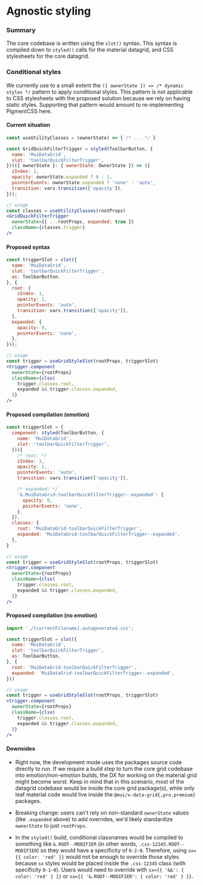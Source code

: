 # Agnostic styling

### Summary

The core codebase is written using the `slot()` syntax. This syntax is compiled down to `styled()` calls for the material datagrid, and CSS stylesheets for the core datagrid.

### Conditional styles

We currently use to a small extent the `({ ownerState }) => /* dynamic styles */` pattern to apply conditional styles. This pattern is not applicable to CSS stylesheets with the proposed solution because we rely on having static styles. Supporting that pattern would amount to re-implementing PigmentCSS here.

#### Current situation

```javascript.jsx
const useUtilityClasses = (ownerState) => { /* ... */ }

const GridQuickFilterTrigger = styled(ToolbarButton, {
  name: 'MuiDataGrid',
  slot: 'toolbarQuickFilterTrigger',
})(({ ownerState }: { ownerState: OwnerState }) => ({
  zIndex: 1,
  opacity: ownerState.expanded ? 0 : 1,
  pointerEvents: ownerState.expanded ? 'none' : 'auto',
  transition: vars.transition(['opacity']),
}));

// usage
const classes = useUtilityClasses(rootProps)
<GridQuickFilterTrigger
  ownerState={{ ...rootProps, expanded: true }}
  className={classes.trigger}
/>
```

#### Proposed syntax

```javascript.jsx
const triggerSlot = slot({
  name: 'MuiDataGrid',
  slot: 'toolbarQuickFilterTrigger',
  as: ToolbarButton,
}, {
  root: {
    zIndex: 1,
    opacity: 1,
    pointerEvents: 'auto',
    transition: vars.transition(['opacity']),
  },
  expanded: {
    opacity: 0,
    pointerEvents: 'none',
  },
}));

// usage
const trigger = useGridStyleSlot(rootProps, triggerSlot)
<trigger.component
  ownerState={rootProps}
  className={clsx(
    trigger.classes.root,
    expanded && trigger.classes.expanded,
  )}
/>
```

#### Proposed compilation (emotion)

```javascript.jsx
const triggerSlot = {
  component: styled(ToolbarButton, {
    name: 'MuiDataGrid',
    slot: 'toolbarQuickFilterTrigger',
  })({
    /* root: */
    zIndex: 1,
    opacity: 1,
    pointerEvents: 'auto',
    transition: vars.transition(['opacity']),

    /* expanded: */
    '&.MuiDataGrid-toolbarQuickFilterTrigger--expanded': {
      opacity: 0,
      pointerEvents: 'none',
    },
  }),
  classes: {
    root: 'MuiDataGrid-toolbarQuickFilterTrigger',
    expanded: 'MuiDataGrid-toolbarQuickFilterTrigger--expanded',
  },
}

// usage
const trigger = useGridStyleSlot(rootProps, triggerSlot)
<trigger.component
  ownerState={rootProps}
  className={clsx(
    trigger.classes.root,
    expanded && trigger.classes.expanded,
  )}
/>
```

#### Proposed compilation (no emotion)

```javascript.jsx
import './[currentFilename].autogenerated.css';

const triggerSlot = slot({
  name: 'MuiDataGrid',
  slot: 'toolbarQuickFilterTrigger',
  as: ToolbarButton,
}, {
  root: 'MuiDataGrid-toolbarQuickFilterTrigger',
  expanded: 'MuiDataGrid-toolbarQuickFilterTrigger--expanded',
}))

// usage
const trigger = useGridStyleSlot(rootProps, triggerSlot)
<trigger.component
  ownerState={rootProps}
  className={clsx(
    trigger.classes.root,
    expanded && trigger.classes.expanded,
  )}
/>
```

#### Downsides

- Right now, the development mode uses the packages source code directly to run. If we require a build step to turn the core grid codebase into emotion/non-emotion builds, the DX for working on the material grid might become worst. Keep in mind that in this scenario, most of the datagrid codebase would be inside the core grid package(s), while only leaf material code would live inside the `@mui/x-data-grid{,pro,premium}` packages.

- Breaking change: users can't rely on non-standard `ownerState` values (like `.expanded` above) to add overrides, we'd likely standardize `ownerState` to just `rootProps`.

- In the `styled()` build, conditional classnames would be compiled to something like `&.ROOT--MODIFIER` (in other words, `.css-12345.ROOT--MODIFIER`) so they would have a specificity of `0-2-0`. Therefore, using `sx={{ color: 'red' }}` would not be enough to override those styles because `sx` styles would be placed inside the `.css-12345` class (with specificity `0-1-0`). Users would need to override with `sx={{ '&&': { color: 'red' } }}` or `sx={{ '&.ROOT--MODIFIER': { color: 'red' } }}`.
